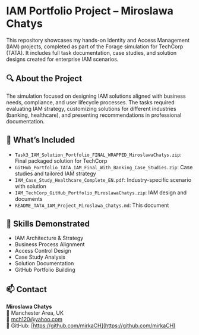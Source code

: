 # IAM Portfolio Project – Miroslawa Chatys

This repository showcases my hands-on Identity and Access Management (IAM) projects, completed as part of the Forage simulation for TechCorp (TATA). It includes full task documentation, case studies, and solution designs created for enterprise IAM scenarios.

## 🔍 About the Project

The simulation focused on designing IAM solutions aligned with business needs, compliance, and user lifecycle processes. The tasks required evaluating IAM strategy, customizing solutions for different industries (banking, healthcare), and presenting recommendations in professional documentation.

## 📁 What’s Included

- `Task3_IAM_Solution_Portfolio_FINAL_WRAPPED_MiroslawaChatys.zip`: Final packaged solution for TechCorp
- `GitHub_Portfolio_TATA_IAM_Final_With_Banking_Case_Studies.zip`: Case studies and tailored IAM strategy
- `IAM_Case_Study_Healthcare_Complete_EN.pdf`: Industry-specific scenario with solution
- `IAM_TechCorp_GitHub_Portfolio_MiroslawaChatys.zip`: IAM design and documents
- `README_TATA_IAM_Project_Miroslawa_Chatys.md`: This document

## 🎯 Skills Demonstrated

- IAM Architecture & Strategy
- Business Process Alignment
- Access Control Design
- Case Study Analysis
- Solution Documentation
- GitHub Portfolio Building

## 📫 Contact

**Miroslawa Chatys**  
📍 Manchester Area, UK  
📧 mch120@yahoo.com  
🔗 GitHub: [https://github.com/mirkaCH](https://github.com/mirkaCH)
